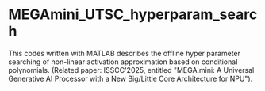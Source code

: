 # MEGAmini_UTSC_hyperparam_search
This codes written with MATLAB describes the offline hyper parameter searching of non-linear activation approximation based on conditional polynomials. (Related paper: ISSCC'2025, entitled "MEGA.mini: A Universal Generative AI Processor with a New Big/Little Core Architecture for NPU").
